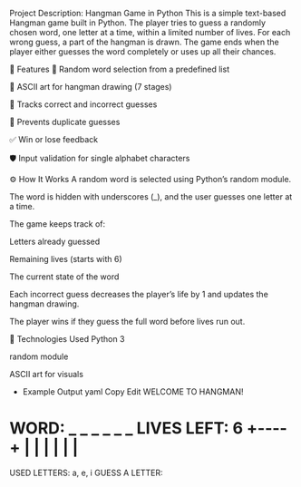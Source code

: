 Project Description: Hangman Game in Python
This is a simple text-based Hangman game built in Python. The player tries to guess a randomly chosen word, one letter at a time, within a limited number of lives. For each wrong guess, a part of the hangman is drawn. The game ends when the player either guesses the word completely or uses up all their chances.

🎯 Features
🎲 Random word selection from a predefined list

🎨 ASCII art for hangman drawing (7 stages)

🧠 Tracks correct and incorrect guesses

🔁 Prevents duplicate guesses

✅ Win or lose feedback

🛡️ Input validation for single alphabet characters

⚙️ How It Works
A random word is selected using Python’s random module.

The word is hidden with underscores (_), and the user guesses one letter at a time.

The game keeps track of:

Letters already guessed

Remaining lives (starts with 6)

The current state of the word

Each incorrect guess decreases the player’s life by 1 and updates the hangman drawing.

The player wins if they guess the full word before lives run out.

📌 Technologies Used
Python 3

random module

ASCII art for visuals
* Example Output
yaml
Copy
Edit
WELCOME TO HANGMAN!

WORD: _ _ _ _ _ _
LIVES LEFT: 6
+----+
|    |
     |
     |
     |
     |
==============
USED LETTERS: a, e, i
GUESS A LETTER:
